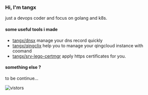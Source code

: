 ### Hi, I'm tangx

just a devops coder and focus on golang and k8s.

#### some useful tools i made

+ [tangx/dnsx](https://github.com/tangx/dnsx) manage your dns record quickly
+ [tangx/qingclix](https://github.com/tangx/qingclix) help you to manage your qingcloud instance with coomand
+ [tangx/srv-lego-certmgr](https://github.com/tangx/srv-lego-certmgr) apply https certificates for you.


#### something else ?

to be continue...

![vistors](https://visitor-badge.laobi.icu/badge?page_id=tangx)